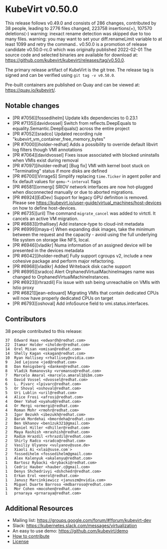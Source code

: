 KubeVirt v0.50.0
================

This release follows v0.49.0 and consists of 286 changes, contributed by 38 people, leading to 2776 files changed, 223758 insertions(+), 107570 deletions(-)
warning: inexact rename detection was skipped due to too many files.
warning: you may want to set your diff.renameLimit variable to at least 1099 and retry the command..
v0.50.0 is a promotion of release candidate v0.50.0-rc.0 which was originally published 2022-02-01
The source code and selected binaries are available for download at: https://github.com/kubevirt/kubevirt/releases/tag/v0.50.0.

The primary release artifact of KubeVirt is the git tree. The release tag is
signed and can be verified using `git tag -v v0.50.0`.

Pre-built containers are published on Quay and can be viewed at: <https://quay.io/kubevirt/>.

Notable changes
---------------

- [PR #7056][fossedihelm] Update k8s dependencies to 0.23.1
- [PR #7135][davidvossel] Switch from reflects.DeepEquals to equality.Semantic.DeepEquals() across the entire project
- [PR #7052][sradco] Updated recording rule "kubevirt_vm_container_free_memory_bytes"
- [PR #7000][iholder-redhat] Adds a possibility to override default libvirt log filters though VMI annotations
- [PR #7064][davidvossel] Fixes issue associated with blocked uninstalls when VMIs exist during removal
- [PR #7097][iholder-redhat] [Bug fix] VMI with kernel boot stuck on "Terminating" status if more disks are defined
- [PR #6700][VirrageS] Simplify replacing `time.Ticker` in agent poller and fix default values for `qemu-*-interval` flags
- [PR #6581][ormergi] SRIOV network interfaces are now hot-plugged when disconnected manually or due to aborted migrations.
- [PR #6924][EdDev] Support for legacy GPU definition is removed. Please see https://kubevirt.io/user-guide/virtual_machines/host-devices on how to define host-devices.
- [PR #6735][uril] The command `migrate_cancel` was added to virtctl. It cancels an active VM migration.
- [PR #6883][rthallisey] Add instance-type to cloud-init metadata
- [PR #6999][maya-r] When expanding disk images, take the minimum between the request and the capacity - avoid using the full underlying file system on storage like NFS, local.
- [PR #6946][vladikr] Numa information of an assigned device will be presented in the devices metadata
- [PR #6042][iholder-redhat] Fully support cgroups v2, include a new cohesive package and perform major refactoring.
- [PR #6968][vladikr] Added Writeback disk cache support
- [PR #6995][sradco] Alert OrphanedVirtualMachineImages name was changed to OrphanedVirtualMachineInstances.
- [PR #6923][rhrazdil] Fix issue with ssh being unreachable on VMIs with Istio proxy
- [PR #6821][jean-edouard] Migrating VMIs that contain dedicated CPUs will now have properly dedicated CPUs on target
- [PR #6793][oshoval] Add infoSource field to vmi.status.interfaces.

Contributors
------------
38 people contributed to this release:

```
37	Edward Haas <edwardh@redhat.com>
22	Itamar Holder <iholder@redhat.com>
14	Orel Misan <omisan@redhat.com>
14	Shelly Kagan <skagan@redhat.com>
10	Ryan Hallisey <rhallisey@nvidia.com>
9	Jed Lejosne <jed@redhat.com>
8	Dan Kenigsberg <danken@redhat.com>
8	Vladik Romanovsky <vromanso@redhat.com>
7	Marcelo Amaral <marcelo.amaral1@ibm.com>
6	David Vossel <dvossel@redhat.com>
6	L. Pivarc <lpivarc@redhat.com>
5	Or Shoval <oshoval@redhat.com>
5	Uri Lublin <uril@redhat.com>
4	Alice Frosi <afrosi@redhat.com>
4	Omer Yahud <oyahud@redhat.com>
4	Or Mergi <ormergi@redhat.com>
4	Roman Mohr <rmohr@redhat.com>
3	Igor Bezukh <ibezukh@redhat.com>
2	Barak Mordehai <bmordeha@redhat.com>
2	Ben Ukhanov <ben1zuk321@gmail.com>
2	Daniel Hiller <dhiller@redhat.com>
2	Maya Rashish <mrashish@redhat.com>
2	Radim Hrazdil <rhrazdil@redhat.com>
2	Shirly Radco <sradco@redhat.com>
2	Vasiliy Ulyanov <vulyanov@suse.de>
2	Xiaoli Ai <xlai@suse.com`>
2	fossedihelm <fossedihelm@gmail.com>
1	Alex Kalenyuk <akalenyu@redhat.com>
1	Bartosz Rybacki <brybacki@redhat.com>
1	Cedric Hauber <hauber.c@gmail.com>
1	Denys Shchedrivyi <dshchedr@redhat.com>
1	Erkan Erol <eerol@redhat.com>
1	Janusz Marcinkiewicz <januszm@nvidia.com>
1	Miguel Duarte Barroso <mdbarroso@redhat.com>
1	Mor Cohen <mocohen@redhat.com>
1	prnaraya <prnaraya@redhat.com>
```

Additional Resources
--------------------

- Mailing list: <https://groups.google.com/forum/#!forum/kubevirt-dev>
- Slack: <https://kubernetes.slack.com/messages/virtualization>
- An easy to use demo: <https://github.com/kubevirt/demo>
- [How to contribute][contributing]
- [License][license]

[contributing]: https://github.com/kubevirt/kubevirt/blob/main/CONTRIBUTING.md
[license]: https://github.com/kubevirt/kubevirt/blob/main/LICENSE
